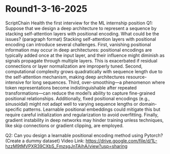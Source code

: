 # Round1-3-16-2025
ScriptChain Health the first interview for the ML internship position
Q1: Suppose that we design a deep architecture to represent a sequence by stacking self-attention layers with positional encoding. What could be the issues? (paragraph format)
Stacking self-attention layers with positional encoding can introduce several challenges. First, vanishing positional information may occur in deep architectures: positional encodings are typically added once at the input layer, and their influence might diminish as signals propagate through multiple layers. This is exacerbated if residual connections or layer normalization are improperly tuned. Second, computational complexity grows quadratically with sequence length due to the self-attention mechanism, making deep architectures resource-intensive for long sequences. Third, over-smoothing—a phenomenon where token representations become indistinguishable after repeated transformations—can reduce the model’s ability to capture fine-grained positional relationships. Additionally, fixed positional encodings (e.g., sinusoidal) might not adapt well to varying sequence lengths or domain-specific patterns. Learnable positional embeddings could mitigate this but require careful initialization and regularization to avoid overfitting. Finally, gradient instability in deep networks may hinder training unless techniques, like skip connections or gradient clipping, are employed.

Q2: Can you design a learnable positional encoding method using Pytorch? (Create a dummy dataset)
Video Link: https://drive.google.com/file/d/1L-hzzM9tMVPXR39CXbS_FmzsgJnTAihA/view?usp=sharing
